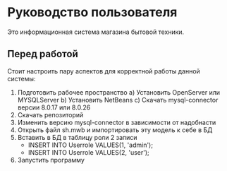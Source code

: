 # Руководство пользователя

Это информационная система магазина бытовой техники.

## Перед работой

Стоит настроить пару аспектов для корректной работы данной системы:

1. Подготовить рабочее пространство
  a) Установить OpenServer или MYSQLServer
  b) Установить NetBeans
  c) Скачать mysql-connector версии 8.0.17 или 8.0.26
3. Скачать репозиторий
4. Изменить версию mysql-connector в зависимости от надобнасти
5. Открыть файл sh.mwb и импортировать эту модель к себе в БД
6. Вставить в БД в таблицу роли 2 записи
    - INSERT INTO Userrole VALUES(1, 'admin');
    - INSERT INTO Userrole VALUES(2, 'user');
7. Запустить программу
